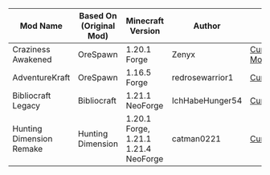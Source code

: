 | Mod Name            | Based On (Original Mod) | Minecraft Version | Author         | Link                                   |
|---------------------|--------------------------|-------------------|----------------|----------------------------------------|
| Craziness Awakened          | OreSpawn               | 1.20.1 Forge            | Zenyx   | [CurseForge](https://www.curseforge.com/minecraft/mc-mods/craziness-awakened), [Modrinth](mod/craziness-awakened-(orespawn-remake))      |
| AdventureKraft          | OreSpawn               | 1.16.5 Forge            |  redrosewarrior1        | [CurseForge](https://www.curseforge.com/minecraft/mc-mods/adventurekraft)   |
| Bibliocraft Legacy          | Bibliocraft               | 1.21.1 NeoForge            | IchHabeHunger54   | [CurseForge](https://www.curseforge.com/minecraft/mc-mods/bibliocraft-legacy),[Modrinth](https://modrinth.com/mod/bibliocraft-legacy)      |
| Hunting Dimension Remake          | Hunting Dimension               | 1.20.1 Forge, 1.21.1 1.21.4 NeoForge            | catman0221   | [CurseForge](https://www.curseforge.com/minecraft/mc-mods/hunting-dimension-remake)      |
